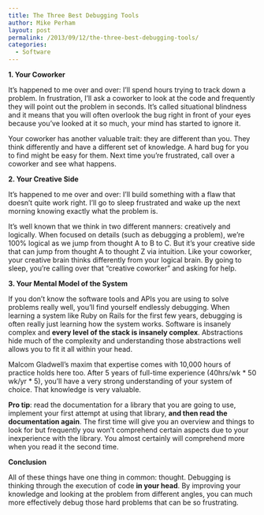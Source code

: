```yaml
---
title: The Three Best Debugging Tools
author: Mike Perham
layout: post
permalink: /2013/09/12/the-three-best-debugging-tools/
categories:
  - Software
---
```

**1. Your Coworker**

It&#8217;s happened to me over and over: I&#8217;ll spend hours trying to track down a problem. In frustration, I&#8217;ll ask a coworker to look at the code and frequently they will point out the problem in seconds. It&#8217;s called situational blindness and it means that you will often overlook the bug right in front of your eyes because you&#8217;ve looked at it so much, your mind has started to ignore it.

Your coworker has another valuable trait: they are different than you. They think differently and have a different set of knowledge. A hard bug for you to find might be easy for them. Next time you&#8217;re frustrated, call over a coworker and see what happens.

**2. Your Creative Side**

It&#8217;s happened to me over and over: I&#8217;ll build something with a flaw that doesn&#8217;t quite work right. I&#8217;ll go to sleep frustrated and wake up the next morning knowing exactly what the problem is.

It&#8217;s well known that we think in two different manners: creatively and logically. When focused on details (such as debugging a problem), we&#8217;re 100% logical as we jump from thought A to B to C. But it&#8217;s your creative side that can jump from thought A to thought Z via intuition. Like your coworker, your creative brain thinks differently from your logical brain. By going to sleep, you&#8217;re calling over that &#8220;creative coworker&#8221; and asking for help.

**3. Your Mental Model of the System**

If you don&#8217;t know the software tools and APIs you are using to solve problems really well, you&#8217;ll find yourself endlessly debugging. When learning a system like Ruby on Rails for the first few years, debugging is often really just learning how the system works. Software is insanely complex and **every level of the stack is insanely complex**. Abstractions hide much of the complexity and understanding those abstractions well allows you to fit it all within your head.

Malcom Gladwell&#8217;s maxim that expertise comes with 10,000 hours of practice holds here too. After 5 years of full-time experience (40hrs/wk \* 50 wk/yr \* 5), you&#8217;ll have a very strong understanding of your system of choice. That knowledge is very valuable.

**Pro tip**: read the documentation for a library that you are going to use, implement your first attempt at using that library, **and then read the documentation again**. The first time will give you an overview and things to look for but frequently you won&#8217;t comprehend certain aspects due to your inexperience with the library. You almost certainly will comprehend more when you read it the second time.

**Conclusion**

All of these things have one thing in common: thought. Debugging is thinking through the execution of code **in your head**. By improving your knowledge and looking at the problem from different angles, you can much more effectively debug those hard problems that can be so frustrating.